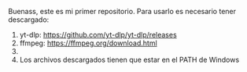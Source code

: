 Buenass, este es mi primer repositorio.
Para usarlo es necesario tener descargado:
1. yt-dlp: https://github.com/yt-dlp/yt-dlp/releases
2. ffmpeg: https://ffmpeg.org/download.html
3.
4. Los archivos descargados tienen que estar en el PATH de Windows
